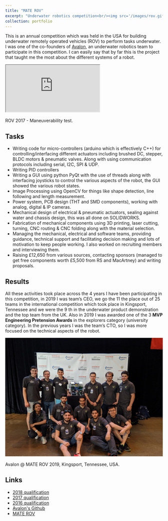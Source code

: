 ```yaml
---
title: "MATE ROV"
excerpt: "Underwater robotics competition<br/><img src='/images/rov.gif' width='500' height='300'>"
collection: portfolio
---
```


This is an annual competition which was held in the USA for building underwater remotely
operated vehicles (ROV) to perform tasks underwater. I was one of the co-founders of [Avalon](http://avalonrov.group.shef.ac.uk/),
an underwater robotics team to participate in this competition.
I can easily say that by far this is the project that taught me the most about the different systems
of a robot.

<iframe src="https://www.youtube.com/embed/s9rLAJ2ICHw"></iframe>

ROV 2017 - Maneuverability test.

## Tasks

- Writing code for micro-controllers (arduino which is effectively C++) for
controlling/interfacing different actuators including brushed DC, stepper, BLDC
motors & pneumatic valves. Along with using communication protocols including
serial, I2C, SPI & UDP.
- Writing PID controllers
- Writing a GUI using python PyQt with the use of threads along with interfacing
joysticks to control the various aspects of the robot, the GUI showed the various robot states.
- Image Processing using OpenCV for things like shape detection, line following and length measurement.
- Power system, PCB design (THT and SMD components), working with analog,
digital & IP cameras.
- Mechanical design of electrical & pneumatic actuators, sealing against water and chassis design, this was all done on SOLIDWORKS.
- Fabrication of mechanical components using 3D printing, laser cutting, turning, CNC routing & CNC folding along with the material selection.
- Managing the mechanical, electrical and software teams, providing guidance,
technical support and facilitating decision making and lots of motivation to keep people working. I also worked on recruiting members and interviewing them.
- Raising £12,650 from various sources, contacting sponsors (managed to get free
components worth £5,500 from RS and MacArtney) and writing proposals.

## Results

All these activities took place across the 4 years I have been participating in this competition,
in 2019 I was team’s CEO, we go the 11​ the
place out of 25 teams in the international competition which took place in Kingsport,
Tennessee and we were the 9​ th​ in the underwater product demonstration and the top team
from the UK. Also in 2019 I was awarded one of the 3 **MVP Engineering Pretension Awards**
in the explorers category (university category). In the previous years I was the team’s CTO,
so I was more focused on the technical aspects of the robot.

![ROV team](/images/Avalon_2019_team.jpg)

Avalon @ MATE ROV 2019, Kingsport, Tennessee, USA. 

## Links

- [2018 qualification](https://youtu.be/Q3djuJXrto0)
- [2017 qualification](https://youtu.be/LvRNBmE75tg)
- [2016 qualification](https://youtu.be/S27JuT2WM7A)
- [Avalon's Github](https://github.com/AvalonROV/)
- [MATE ROV](https://www.marinetech.org/rov-competition-2/)